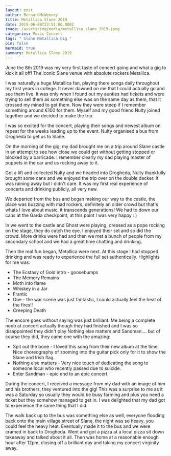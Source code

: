 ```yaml
---
layout: post
author: BernardMcWeeney
title: Metallica Slane 2019
date: 2019-06-08T22:51:00.000Z
image: /assets/img/media/metallica_slane_2019.jpeg
categories: Music Concert
tags: " Slane Metallica Gig "
pin: false
mermaid: true
summary: Metallica Slane 2019
---
```

J﻿une the 8th 2019 was my very first taste of concert going and what a gig to kick it all off! The iconic Slane venue with absolute rockers Metallica.

I was naturally a huge Metallica fan, playing there songs daily throughout my first years in college. It  never dawned on me that I could actually go and see them live. It was only when I found out my aunties had tickets and were trying to sell them as something else was on the same day as them, that it crossed my mined to get them. Now they were steep if I remember something around €100 for them. M﻿yself and my good friend Nulty joined together and we decided to make the trip. 

I﻿ was so excited for the concert, playing their songs and newest album on repeat for the weeks leading up to the event. Nulty organised a bus from Drogheda to get us to Slane. 

O﻿n the morning of the gig, my dad brought me on a trip around Slane castle in an attempt to see how close we could get without getting stopped or blocked by a barricade. I remember clearly my dad playing master of puppets in the car and us rocking away to it.

G﻿ot a lift and collected Nulty and we headed into Drogheda, Nulty thankfully brought some cans and we enjoyed the trip over on the double decker. It was raining away but I didn't care. It was my first real experience of concerts and drinking publicly, all very new. 

We departed from the bus and began making our way to the castle, the place was buzzing with mad rockers, definitely an older crowd but that's whats I love about music, it transcends generations! We had to down our cans at the Garda checkpoint, at this point I was very happy : )

I﻿n we went to the castle and Ghost were playing, dressed as a pope rocking on the stage, they do catch the eye. I enjoyed their set and so did the crowd. More drinks were had and then we met a bunch of people from my secondary school and we had a great time chatting and drinking.

T﻿hen the real fun began, Metallica were next. At this stage I had stopped drinking and was ready to experience the full set authentically. Highlights for me was:

* The Ecstasy of Gold intro - goosebumps
* The Memory Remains
* M﻿oth into flame
* Whiskey in a Jar
* Frantic
* O﻿ne - the war scene was just fantastic, I could actually feel the heat of the fires!!
* Creeping Death

T﻿he encore goes without saying was just brilliant. Me being a complete noob at concert actually though they had finished and I was so disappointed they didn't play Nothing else matters and Sandman.... but of course they did, they came one with the amazing:

* S﻿pit out the bone - I loved this song from their new album at the time. Nice choreography of zooming into the guitar pick only for it to show the Slane and Irish flag.
* N﻿othing else matters - Very nice touch of dedicating the song to someone local who recently passed due to suicide.
* E﻿nter Sandman - epic end to an epic concert

D﻿uring the concert, I received a message from my dad with an image of him and his brothers, they ventured into the gig! This was a surprise to me as it was a Saturday so usually they would be busy farming and plus you need a ticket but they somehow managed to get in. I was delighted that my dad got to experience the same thing that I did.

T﻿he walk back up to the bus was something else as well, everyone flooding back onto the main village street of Slane, the night was so heavy, you could feel the heavy heat. Eventually made it to the bus and we were cramed in back to Drogheda. Went and got a pizza at a local pizza sit down takeaway and talked about it all. Then was home at a reasonable enough hour after 12pm, closing off a brilliant day and taking my concert virginity away.